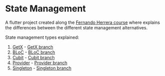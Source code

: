 # State Management

A flutter project created along the [Fernando Herrera course](https://www.udemy.com/course/flutter-avanzado-fernando-herrera/) where explains the differences between the different state management alternatives.

State management types explained:
1. [GetX](https://pub.dev/packages/get) - [GetX branch]( https://github.com/s15-coder/Flutter-State-Managament/tree/branch/GetX)
2. [BLoC](https://pub.dev/packages/flutter_bloc) - [BLoC branch]( https://github.com/s15-coder/Flutter-State-Managament/tree/branch/bloc)
3. [Cubit](https://pub.dev/packages/flutter_bloc) - [Cubit branch]( https://github.com/s15-coder/Flutter-State-Managament/tree/branch/cubit)
4. [Provider](https://pub.dev/packages/provider) - [Provider branch]( https://github.com/s15-coder/Flutter-State-Managament/tree/branch/provider)
5. [Singleton](https://flutterbyexample.com/lesson/singletons) - [Singleton branch]( https://github.com/s15-coder/Flutter-State-Managament/tree/branch/singleton)
